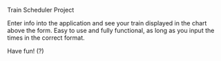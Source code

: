 Train Scheduler Project

Enter info into the application and see your train displayed in the chart above the form. Easy to use and fully functional, as long as you input the times in the correct format.

Have fun! (?)
